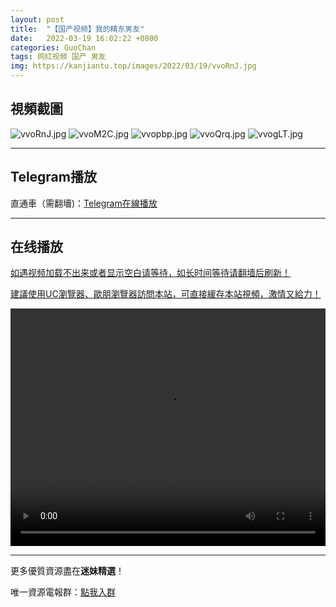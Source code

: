 ```yaml
---
layout: post
title:  "【国产视频】我的精东男友"
date:   2022-03-19 16:02:22 +0800
categories: GuoChan
tags: 网红视频 国产 男友
img: https://kanjiantu.top/images/2022/03/19/vvoRnJ.jpg
---
```



## 視頻截圖

![vvoRnJ.jpg](https://kanjiantu.top/images/2022/03/19/vvoRnJ.jpg)
![vvoM2C.jpg](https://kanjiantu.top/images/2022/03/19/vvoM2C.jpg)
![vvopbp.jpg](https://kanjiantu.top/images/2022/03/19/vvopbp.jpg)
![vvoQrq.jpg](https://kanjiantu.top/images/2022/03/19/vvoQrq.jpg)
![vvogLT.jpg](https://kanjiantu.top/images/2022/03/19/vvogLT.jpg)

* * *
## Telegram播放

直通車（需翻墻)：[Telegram在線播放](https://t.me/mimeijingxuan/224)

* * *
## 在线播放
<u>如遇视频加载不出来或者显示空白请等待，如长时间等待请翻墙后刷新！</u>

<u>建議使用UC瀏覽器、歐朋瀏覽器訪問本站，可直接緩存本站視頻，激情又給力！</u>
<center><video src="https://cdn.publer.io/uploads/videos/62421cb5db279760bbfbfb44/f45658b4ba131bf13dda5c5e644f286f.mp4" width="100%" height="380px" controls="controls"></video></center>

* * *
更多優質資源盡在**迷妹精選**！

唯一資源電報群：[點我入群](https://t.me/mimeijingxuan)


